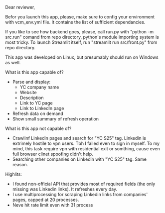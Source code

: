 Dear reviewer,

Befor you launch this app, please, make sure to config your environment with vcm_env.yml file. It contains the list of sufficient dependancies.

If you like to see how backend goes, please, call run.py with "python -m src.run" comand from repo directory, python's module importing system is most tricky.
To launch Streamlit itself, run "streamlit run src/front.py" from repo directory.

This app was developed on Linux, but presumably should run on Windows as well.

What is this app capable of?
- Parse and display:
  - YC company name
  - Website
  - Description
  - Link to YC page
  - Link to LinkedIn page
- Refresh data on demand
- Show small summary of refresh operation

What is this app not capable of?
- Crawlinf Linkedin pages and search for "YC S25" tag. Linkedin is extrimely hostile to vpn users. Tbh I failed even to sign in myself. To my mind, this task require vpn with residential exit or somthing, cause even full browser clinet spoofing didn't help.
- Searching other companies on Linkedin with "YC S25" tag. Same reason.

Highlits:
- I found non-official API that provides most of required fields (the only missing was Linkedin links). It refreshes every day.
- I use multiprocessing for scraping Linkedin links from companies' pages, capped at 20 processes.
- Neve hit rate limit even with 31 process
